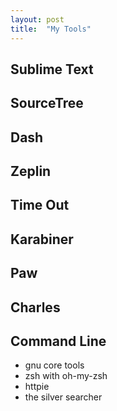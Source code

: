 ```yaml
---
layout: post
title:  "My Tools"
---
```


## Sublime Text

## SourceTree

## Dash

## Zeplin 

## Time Out

## Karabiner

## Paw

## Charles

## Command Line

- gnu core tools
- zsh with oh-my-zsh
- httpie
- the silver searcher